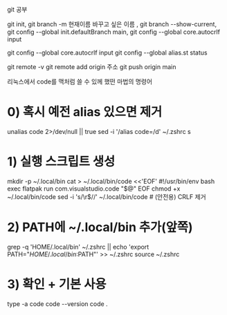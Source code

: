 git 공부

git init, git branch -m 현재이름 바꾸고 싶은 이름 , git branch --show-current,  
git config --global init.defaultBranch main, git config --global core.autocrlf input

git config --global core.autocrlf input
git config --global alias.st status

git remote -v
git remote add origin 주소 
git push origin main

리눅스에서 code를 맥처럼 쓸 수 있께 했떤 마법의 명령어
# 0) 혹시 예전 alias 있으면 제거
unalias code 2>/dev/null || true
sed -i '/alias code=/d' ~/.zshrc
s
# 1) 실행 스크립트 생성
mkdir -p ~/.local/bin
cat > ~/.local/bin/code <<'EOF'
#!/usr/bin/env bash
exec flatpak run com.visualstudio.code "$@"
EOF
chmod +x ~/.local/bin/code
sed -i 's/\r$//' ~/.local/bin/code   # (안전용) CRLF 제거

# 2) PATH에 ~/.local/bin 추가(앞쪽)
grep -q 'HOME/.local/bin' ~/.zshrc || echo 'export PATH="$HOME/.local/bin:$PATH"' >> ~/.zshrc
source ~/.zshrc

# 3) 확인 + 기본 사용
type -a code
code --version
code .

